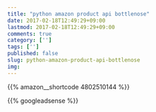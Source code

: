 ```yaml
---
title: "python amazon product api bottlenose"
date: 2017-02-18T12:49:29+09:00
lastmod: 2017-02-18T12:49:29+09:00
comments: true
category: ['']
tags: ['']
published: false
slug: python-amazon-product-api-bottlenose
img: 
---
```


{{% amazon__shortcode 4802510144 %}}

<!--more-->
{{% googleadsense %}}
